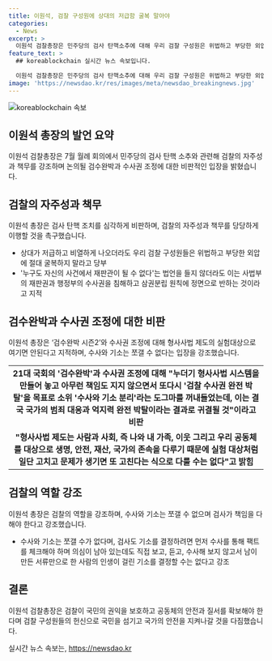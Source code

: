 ```yaml
---
title: 이원석, 검찰 구성원에 상대의 저급함 굴복 말아야
categories:
  - News
excerpt: >
  이원석 검찰총장은 민주당의 검사 탄핵소추에 대해 우리 검찰 구성원은 위법하고 부당한 외압에 굴복하지 말라고 당부하고, 형사사법제도에 대한 실험을 반대했다. 검사 탄핵 조치와 검수완박 시즌2에 대해 비판하며, 수사와 기소를 분리하는 것이 국가의 범죄 대응과 억지력 완전 박탈로 이어질 것이라고 지적했다. 또한, 검사들의 헌신을 얘기하며 범죄로부터 국민의 권익을 보호해야 한다고 강조했다.
feature_text: >
  ## koreablockchain 실시간 뉴스 속보입니다.

  이원석 검찰총장은 민주당의 검사 탄핵소추에 대해 우리 검찰 구성원은 위법하고 부당한 외압에 굴복하지 말라고 당부하고, 형사사법제도에 대한 실험을 반대했다. 검사 탄핵 조치와 검수완박 시즌2에 대해 비판하며, 수사와 기소를 분리하는 것이 국가의 범죄 대응과 억지력 완전 박탈로 이어질 것이라고 지적했다. 또한, 검사들의 헌신을 얘기하며 범죄로부터 국민의 권익을 보호해야 한다고 강조했다.
image: 'https://newsdao.kr/res/images/meta/newsdao_breakingnews.jpg'
---
```


<p><img src="https://newsdao.kr/res/images/meta/newsdao_breakingnews.jpg" alt="koreablockchain 속보" /></p>

<h2 data-ke-size="size26">이원석 총장의 발언 요약</h2>

<p data-ke-size="size16">이원석 검찰총장은 7월 월례 회의에서 민주당의 검사 탄핵 소추와 관련해 검찰의 자주성과 책무를 강조하며 논의될 검수완박과 수사권 조정에 대한 비판적인 입장을 밝혔습니다.</p>

<h2 data-ke-size="size24">검찰의 자주성과 책무</h2>

<p data-ke-size="size16">이원석 총장은 검사 탄핵 조치를 심각하게 비판하며, 검찰의 자주성과 책무를 당당하게 이행할 것을 촉구했습니다.</p>

<ul>
<li>상대가 저급하고 비열하게 나오더라도 우리 검찰 구성원들은 위법하고 부당한 외압에 절대 굴복하지 말라고 당부</li>
<li>'누구도 자신의 사건에서 재판관이 될 수 없다'는 법언을 들지 않더라도 이는 사법부의 재판권과 행정부의 수사권을 침해하고 삼권분립 원칙에 정면으로 반하는 것이라고 지적</li>
</ul>

<h2 data-ke-size="size24">검수완박과 수사권 조정에 대한 비판</h2>

<p data-ke-size="size16">이원석 총장은 ‘검수완박 시즌2’와 수사권 조정에 대해 형사사법 제도의 실험대상으로 여기면 안된다고 지적하며, 수사와 기소는 쪼갤 수 없다는 입장을 강조했습니다.</p>

<table>
<tr>
<td style="text-align: center; height: 17px;"><b>21대 국회의 '검수완박'과 수사권 조정에 대해 "누더기 형사사법 시스템을 만들어 놓고 아무런 책임도 지지 않으면서 또다시 '검찰 수사권 완전 박탈'을 목표로 소위 '수사와 기소 분리'라는 도그마를 꺼내들었는데, 이는 결국 국가의 범죄 대응과 억지력 완전 박탈이라는 결과로 귀결될 것"이라고 비판</b></td>
</tr>
<tr>
<td style="text-align: center; height: 17px;"><b>"형사사법 제도는 사람과 사회, 즉 나와 내 가족, 이웃 그리고 우리 공동체를 대상으로 생명, 안전, 재산, 국가의 존속을 다루기 때문에 실험 대상처럼 일단 고치고 문제가 생기면 또 고친다는 식으로 다룰 수는 없다"고 밝힘</b></td>
</tr>
</table>

<h2 data-ke-size="size24">검찰의 역할 강조</h2>

<p data-ke-size="size16">이원석 총장은 검찰의 역할을 강조하며, 수사와 기소는 쪼갤 수 없으며 검사가 책임을 다해야 한다고 강조했습니다.</p>

<ul>
<li>수사와 기소는 쪼갤 수가 없다며, 검사도 기소를 결정하려면 먼저 수사를 통해 팩트를 체크해야 하며 의심이 남아 있는데도 직접 보고, 듣고, 수사해 보지 않고서 남이 만든 서류만으로 한 사람의 인생이 걸린 기소를 결정할 수는 없다고 강조</li>
</ul>

<h2 data-ke-size="size24">결론</h2>

<p data-ke-size="size16">이원석 검찰총장은 검찰이 국민의 권익을 보호하고 공동체의 안전과 질서를 확보해야 한다며 검찰 구성원들의 헌신으로 국민을 섬기고 국가의 안전을 지켜나갈 것을 다짐했습니다.</p>
실시간 뉴스 속보는, <a href="https://newsdao.kr" rel="dofollow">https://newsdao.kr</a>


